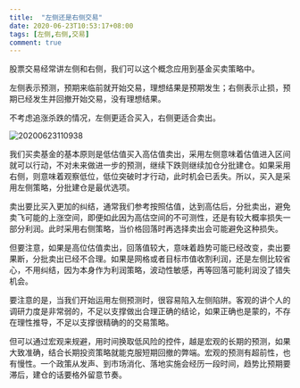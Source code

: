 ```yaml
---
title:  "左侧还是右侧交易"
date: 2020-06-23T10:53:17+08:00
tags: [左侧,右侧,交易]
comment: true
---
```


股票交易经常讲左侧和右侧，我们可以这个概念应用到基金买卖策略中。

左侧表示预测，预期来临前就开始交易，理想结果是预期发生；右侧表示止损，预期已经发生并回撤开始交易，没有理想结果。

不考虑追涨杀跌的情况，左侧更适合买入，右侧更适合卖出。

![20200623110938](https://cdn.jsdelivr.net/gh/leeleilei/leeleilei.github.io/assets/images/20200623110938.png)

我们买卖基金的基本原则是低估值买入高估值卖出，采用左侧意味着估值进入区间就可以行动，不对未来做进一步的预测，继续下跌则继续加仓分批建仓。如果采用右侧，则意味着观察低位，低位突破时才行动，此时机会已丢失。所以，买入是采用左侧策略，分批建仓是最优选项。

卖出要比买入更加的纠结，通常我们参考按照估值，达到高估后，分批卖出，避免卖飞可能的上涨空间，即便如此因为高估空间的不可测性，还是有较大概率损失一部分利润。此时采用右侧策略，当价格回落时再选择卖出会可能避免这种损失。

但要注意，如果是高位估值卖出，回落值较大，意味着趋势可能已经改变，卖出要果断，分批卖出已经不合理。如果是网格或者目标市值收割利润，还是左侧比较省心，不用纠结，因为本身作为利润策略，波动性敏感，再等回落可能利润没了错失机会。

要注意的是，当我们开始运用左侧预测时，很容易陷入左侧陷阱。客观的讲个人的调研力度是非常弱的，不足以支撑做出合理正确的结论，如果正确也是蒙的，不存在理性推导，不足以支撑很精确的的交易策略。

但可以通过宏观来规避，用时间换取低风险的控件，越是宏观的长期的预测，如果大致准确，结合长期投资策略就能克服短期回撤的弊端。宏观的预测有超前性，也有慢性。一个政策从发声、到市场消化、落地实施会经历一段时间，趋势比预期要滞后，建仓的话要格外留意节奏。
